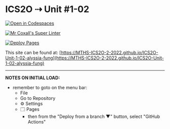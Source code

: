 # ICS2O ⇢ Unit #1-02

[![Open in Codespaces](https://classroom.github.com/assets/launch-codespace-f4981d0f882b2a3f0472912d15f9806d57e124e0fc890972558857b51b24a6f9.svg)](https://classroom.github.com/open-in-codespaces?assignment_repo_id=10088577)

[![Mr Coxall's Super Linter](https://github.com/MTHS-ICS2O-2-2022/ICS2O-Unit-1-02-alyssia-fung/workflows/Mr%20Coxall's%20Super%20Linter/badge.svg)](https://github.com/MTHS-ICS2O-2-2022/ICS2O-Unit-1-02-alyssia-fung/actions)

[![Deploy Pages](https://github.com/MTHS-ICS2O-2-2022/ICS2O-Unit-1-02-alyssia-fung/workflows/Deploy%20Pages/badge.svg)](https://github.com/MTHS-ICS2O-2-2022/ICS2O-Unit-1-02-alyssia-fung/actions)

This site can be found at: [https://MTHS-ICS2O-2-2022.github.io/ICS2O-Unit-1-02-alyssia-fung](https://MTHS-ICS2O-2-2022.github.io/ICS2O-Unit-1-02-alyssia-fung)

---

**NOTES ON INITIAL LOAD:**
- remember to goto on the menu bar:
  - File
  - Go to Repository
  - ⚙ Settings
  - 🗔 Pages
    - then from the "Deploy from a branch ▼" button, select "GitHub Actions"
